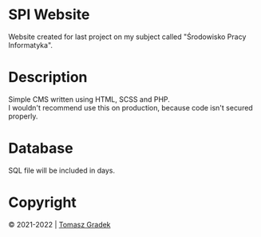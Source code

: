# SPI Website

Website created for last project on my subject called "Środowisko Pracy Informatyka".

# Description

Simple CMS written using HTML, SCSS and PHP.  
I wouldn't recommend use this on production, because code isn't secured properly.

# Database

SQL file will be included in days.

# Copyright

&copy; 2021-2022 | [Tomasz Gradek](https://fizi.pw/)
